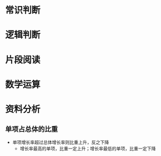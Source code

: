 # 常识判断
# 逻辑判断
# 片段阅读
# 数学运算
# 资料分析
## 单项占总体的比重
- 单项增长率超过总体增长率则比重上升，反之下降
    - 增长率最高的单项，比重一定上升；增长率最低的单项，比重一定下降